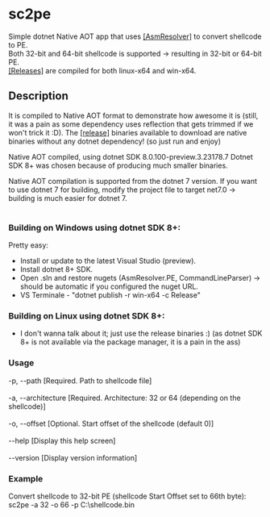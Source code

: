 # sc2pe
Simple dotnet Native AOT app that uses [[AsmResolver]](https://github.com/Washi1337/AsmResolver) to convert shellcode to PE.<br/>
Both 32-bit and 64-bit shellcode is supported -> resulting in 32-bit or 64-bit PE.<br/>
[[Releases]](https://github.com/Dump-GUY/sc2pe/releases) are compiled for both linux-x64 and win-x64.<br/>

## Description
It is compiled to Native AOT format to demonstrate how awesome it is (still, it was a pain as some dependency uses reflection that gets trimmed if we won't trick it :D). The [[release]](https://github.com/Dump-GUY/sc2pe/releases) binaries available to download are native binaries without any dotnet dependency! (so just run and enjoy)

Native AOT compiled, using dotnet SDK 8.0.100-preview.3.23178.7
Dotnet SDK 8+ was chosen because of producing much smaller binaries.

Native AOT compilation is supported from the dotnet 7 version.
If you want to use dotnet 7 for building, modify the project file to target net7.0 -> building is much easier for dotnet 7.
<br/>
<br/>
### Building on Windows using dotnet SDK 8+:
Pretty easy:
- Install or update to the latest Visual Studio (preview).
- Install dotnet 8+ SDK.
- Open .sln and restore nugets (AsmResolver.PE, CommandLineParser) -> should be automatic if you configured the nuget URL.
- VS Terminale - "dotnet publish -r win-x64 -c Release"

### Building on Linux using dotnet SDK 8+:
- I don't wanna talk about it; just use the release binaries :) (as dotnet SDK 8+ is not available via the package manager, it is a pain in the ass)<br/>

### Usage<br/>
  -p, --path            [Required. Path to shellcode file]<br/>
<br/>
  -a, --architecture    [Required. Architecture: 32 or 64 (depending on the shellcode)]<br/>
<br/>
  -o, --offset          [Optional. Start offset of the shellcode (default 0)]<br/>
<br/>
  --help                [Display this help screen]<br/>
<br/>
  --version             [Display version information]<br/>

### Example
Convert shellcode to 32-bit PE (shellcode Start Offset set to 66th byte):<br/>
sc2pe -a 32 -o 66 -p C:\shellcode.bin<br/>
